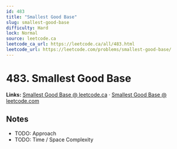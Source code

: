 ```yaml
--- 
id: 483
title: "Smallest Good Base"
slug: smallest-good-base
difficulty: Hard
lock: Normal
source: leetcode.ca
leetcode_ca_url: https://leetcode.ca/all/483.html
leetcode_url: https://leetcode.com/problems/smallest-good-base/
---
```


# 483. Smallest Good Base

**Links:** [Smallest Good Base @ leetcode.ca](https://leetcode.ca/all/483.html) · [Smallest Good Base @ leetcode.com](https://leetcode.com/problems/smallest-good-base/)

## Notes
- TODO: Approach
- TODO: Time / Space Complexity
